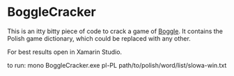 ﻿# BoggleCracker

This is an itty bitty piece of code to crack a game of [Boggle](https://en.wikipedia.org/wiki/Boggle). 
It contains the Polish game dictionary, which could be replaced with any other.

For best results open in Xamarin Studio.

to run:
    mono BoggleCracker.exe pl-PL path/to/polish/word/list/slowa-win.txt
